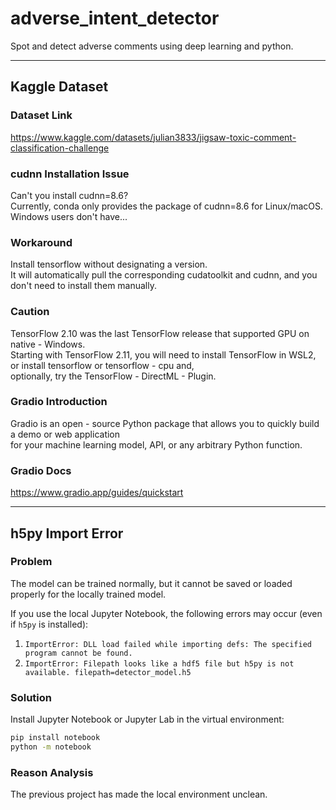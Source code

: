 # adverse_intent_detector

Spot and detect adverse comments using deep learning and python.

---

## Kaggle Dataset
### Dataset Link
https://www.kaggle.com/datasets/julian3833/jigsaw-toxic-comment-classification-challenge

### cudnn Installation Issue
Can't you install cudnn=8.6?   
Currently, conda only provides the package of cudnn=8.6 for Linux/macOS. Windows users don't have...

### Workaround
Install tensorflow without designating a version.   
It will automatically pull the corresponding cudatoolkit and cudnn, and you don't need to install them manually.     

### Caution
TensorFlow 2.10 was the last TensorFlow release that supported GPU on native - Windows.   
Starting with TensorFlow 2.11, you will need to install TensorFlow in WSL2, or install tensorflow or tensorflow - cpu and,   
optionally, try the TensorFlow - DirectML - Plugin.

### Gradio Introduction
Gradio is an open - source Python package that allows you to quickly build a demo or web application  
for your machine learning model, API, or any arbitrary Python function.

### Gradio Docs
https://www.gradio.app/guides/quickstart

---

## h5py Import Error

### Problem
The model can be trained normally, but it cannot be saved or loaded properly for the locally trained model.

If you use the local Jupyter Notebook, the following errors may occur (even if `h5py` is installed):
1. `ImportError: DLL load failed while importing defs: The specified program cannot be found.`
2. `ImportError: Filepath looks like a hdf5 file but h5py is not available. filepath=detector_model.h5`

### Solution
Install Jupyter Notebook or Jupyter Lab in the virtual environment:
```bash
pip install notebook
python -m notebook
```

### Reason Analysis
The previous project has made the local environment unclean.